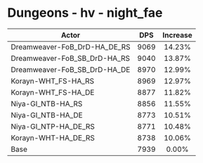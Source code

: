 # Dungeons - hv - night_fae
| Actor | DPS | Increase |
|---|:---:|:---:|
|Dreamweaver-FoB_DrD-HA_DE_RS|9069|14.23%|
|Dreamweaver-FoB_SB_DrD-HA_RS|9040|13.87%|
|Dreamweaver-FoB_SB_DrD-HA_DE|8970|12.99%|
|Korayn-WHT_FS-HA_RS|8969|12.97%|
|Korayn-WHT_FS-HA_DE|8877|11.82%|
|Niya-GI_NTB-HA_RS|8856|11.55%|
|Niya-GI_NTB-HA_DE|8773|10.51%|
|Niya-GI_NTP-HA_DE_RS|8771|10.48%|
|Korayn-WHT-HA_DE_RS|8738|10.06%|
|Base|7939|0.00%|

